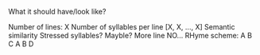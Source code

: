 What it should have/look like?

Number of lines: X
Number of syllables per line [X, X, ..., X]
Semantic similarity
Stressed syllables? Mayble? More line NO...
RHyme scheme: A B C A B D



